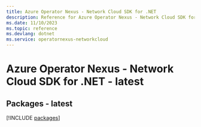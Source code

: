 ```yaml
---
title: Azure Operator Nexus - Network Cloud SDK for .NET
description: Reference for Azure Operator Nexus - Network Cloud SDK for .NET
ms.date: 11/10/2023
ms.topic: reference
ms.devlang: dotnet
ms.service: operatornexus-networkcloud
---
```

# Azure Operator Nexus - Network Cloud SDK for .NET - latest
## Packages - latest
[!INCLUDE [packages](operator-nexus---network-cloud-index.md)]